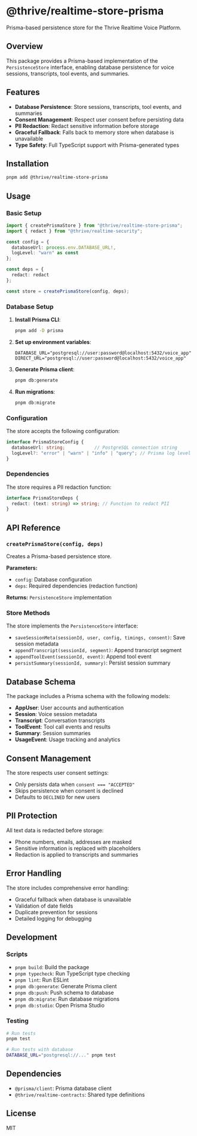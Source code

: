 # @thrive/realtime-store-prisma

Prisma-based persistence store for the Thrive Realtime Voice Platform.

## Overview

This package provides a Prisma-based implementation of the `PersistenceStore` interface, enabling database persistence for voice sessions, transcripts, tool events, and summaries.

## Features

- **Database Persistence**: Store sessions, transcripts, tool events, and summaries
- **Consent Management**: Respect user consent before persisting data
- **PII Redaction**: Redact sensitive information before storage
- **Graceful Fallback**: Falls back to memory store when database is unavailable
- **Type Safety**: Full TypeScript support with Prisma-generated types

## Installation

```bash
pnpm add @thrive/realtime-store-prisma
```

## Usage

### Basic Setup

```typescript
import { createPrismaStore } from "@thrive/realtime-store-prisma";
import { redact } from "@thrive/realtime-security";

const config = {
  databaseUrl: process.env.DATABASE_URL!,
  logLevel: "warn" as const
};

const deps = {
  redact: redact
};

const store = createPrismaStore(config, deps);
```

### Database Setup

1. **Install Prisma CLI**:
   ```bash
   pnpm add -D prisma
   ```

2. **Set up environment variables**:
   ```env
   DATABASE_URL="postgresql://user:password@localhost:5432/voice_app"
   DIRECT_URL="postgresql://user:password@localhost:5432/voice_app"
   ```

3. **Generate Prisma client**:
   ```bash
   pnpm db:generate
   ```

4. **Run migrations**:
   ```bash
   pnpm db:migrate
   ```

### Configuration

The store accepts the following configuration:

```typescript
interface PrismaStoreConfig {
  databaseUrl: string;           // PostgreSQL connection string
  logLevel?: "error" | "warn" | "info" | "query"; // Prisma log level
}
```

### Dependencies

The store requires a PII redaction function:

```typescript
interface PrismaStoreDeps {
  redact: (text: string) => string; // Function to redact PII
}
```

## API Reference

### `createPrismaStore(config, deps)`

Creates a Prisma-based persistence store.

**Parameters:**
- `config`: Database configuration
- `deps`: Required dependencies (redaction function)

**Returns:** `PersistenceStore` implementation

### Store Methods

The store implements the `PersistenceStore` interface:

- `saveSessionMeta(sessionId, user, config, timings, consent)`: Save session metadata
- `appendTranscript(sessionId, segment)`: Append transcript segment
- `appendToolEvent(sessionId, event)`: Append tool event
- `persistSummary(sessionId, summary)`: Persist session summary

## Database Schema

The package includes a Prisma schema with the following models:

- **AppUser**: User accounts and authentication
- **Session**: Voice session metadata
- **Transcript**: Conversation transcripts
- **ToolEvent**: Tool call events and results
- **Summary**: Session summaries
- **UsageEvent**: Usage tracking and analytics

## Consent Management

The store respects user consent settings:

- Only persists data when `consent === "ACCEPTED"`
- Skips persistence when consent is declined
- Defaults to `DECLINED` for new users

## PII Protection

All text data is redacted before storage:

- Phone numbers, emails, addresses are masked
- Sensitive information is replaced with placeholders
- Redaction is applied to transcripts and summaries

## Error Handling

The store includes comprehensive error handling:

- Graceful fallback when database is unavailable
- Validation of date fields
- Duplicate prevention for sessions
- Detailed logging for debugging

## Development

### Scripts

- `pnpm build`: Build the package
- `pnpm typecheck`: Run TypeScript type checking
- `pnpm lint`: Run ESLint
- `pnpm db:generate`: Generate Prisma client
- `pnpm db:push`: Push schema to database
- `pnpm db:migrate`: Run database migrations
- `pnpm db:studio`: Open Prisma Studio

### Testing

```bash
# Run tests
pnpm test

# Run tests with database
DATABASE_URL="postgresql://..." pnpm test
```

## Dependencies

- `@prisma/client`: Prisma database client
- `@thrive/realtime-contracts`: Shared type definitions

## License

MIT
